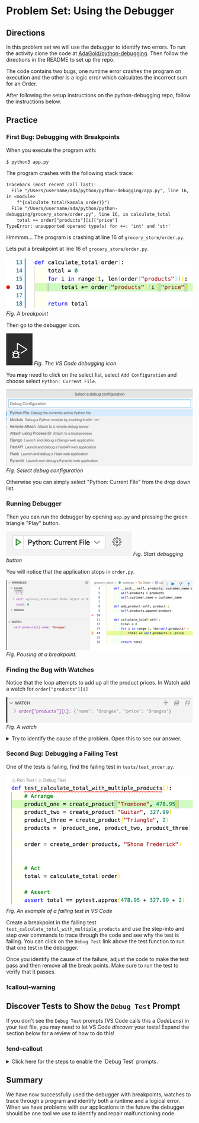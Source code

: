 # Problem Set: Using the Debugger

## Directions

In this problem set we will use the debugger to identify two errors.  To run the activity clone the code at [AdaGold/python-debugging](https://github.com/AdaGold/python-debugging).  Then follow the directions in the README to set up the repo.

The code contains two bugs, one runtime error crashes the program on execution and the other is a logic error which calculates the incorrect sum for an Order.  

After following the setup instructions on the python-debugging repo, follow the instructions below.

## Practice

### First Bug: Debugging with Breakpoints

When you execute the program with:

`$ python3 app.py`

The program crashes with the following stack trace:

```
Traceback (most recent call last):
  File "/Users/username/ada/python/python-debugging/app.py", line 16, in <module>
    f"{calculate_total(kamala_order)}")
  File "/Users/username/ada/python/python-debugging/grocery_store/order.py", line 16, in calculate_total
    total += order["products"][i]["price"]
TypeError: unsupported operand type(s) for +=: 'int' and 'str'
```

Hmmmm... The program is crashing at line 16 of `grocery_store/order.py`.

Lets put a breakpoint at line 16 of `grocery_store/order.py`.

![Visual of a breakpoint in order.py at line 16](../assets/vs-code-debugger/order-py-breakpoint.png)
*Fig. A breakpoint*

Then go to the debugger icon.

![Debugger Icon](../assets/vs-code-debugger/debugger-icon.png)
*Fig. The VS Code debugging icon*

You **may** need to click on the select list, select `Add Configuration` and choose select `Python: Current File`.

![select debug current python file](../assets/vs-code-debugger/debug-current-python-file.png)
*Fig. Select debug configuration*

Otherwise you can simply select "Python: Current File" from the drop down list.  

### Running Debugger

Then you can run the debugger by opening `app.py` and pressing the green triangle "Play" button.

![Debugger Play Button](../assets/vs-code-debugger/start-debugger.png)
*Fig. Start debugging button*

You will notice that the application stops in `order.py`.

![Running Debugger](../assets/vs-code-debugger/running-debugger.png)
*Fig. Pausing at a breakpoint.*

### Finding the Bug with Watches

Notice that the loop attempts to add up all the product prices.  In Watch add a watch for `order["products"][i]`

![Adding a watch on a product](../assets/vs-code-debugger/watch-price.png)
*Fig. A watch*

<details style="max-width: 700px; margin: auto;">
  <summary>
    Try to identify the cause of the problem.  Open this to see our answer.
  </summary>

The bug is in `product.py`, and it relates to the price of products.

Hypothesize a cause for the error, make changes to fix it, and then re-run the debugger.

Repeat this process until the program stops crashing, and the bug is fixed. During this debugger process, practice:

- Adding another breakpoint to `product.py` inside the `__init__` function
- Stepping through the program when re-running the debugger
</details>

  

### Second Bug: Debugging a Failing Test

One of the tests is failing, find the failing test in `tests/test_order.py`.  

![Failing test](../assets/vs-code-debugger/exercise-failing-test.png)
*Fig. An example of a failing test in VS Code*

Create a breakpoint in the failing test `test_calculate_total_with_multiple_products` and use the step-into and step over commands to trace through the code and see why the test is failing.  You can click on the `Debug Test` link above the test function to run that one test in the debugger.

Once you identify the cause of the failure, adjust the code to make the test pass and then remove all the break points.  Make sure to run the test to verify that it passes.

### !callout-warning

## Discover Tests to Show the `Debug Test` Prompt

If you don't see the `Debug Test` prompts (VS Code calls this a *CodeLens*) in your test file, you may need to let VS Code _discover_ your tests! Expand the section below for a review of how to do this!

### !end-callout

<details style="max-width: 700px; margin: auto;">
    <summary>
      Click here for the steps to enable the `Debug Test` prompts.
    </summary>

#### Verify that VS Code is using your `venv`.

1. Locate the Python version displayed near the bottom-left corner of VS Code.
![Selected Python version at the bottom-left of the VS Code window](../assets/intermediate-python-debugging_problem-set-using-the-debugger_check-python-version.png)

1. If it doesn't end with `('venv')`, click it to open the Python version picker.
    1. Locate the option ending in `('venv')` and click it.
![Selected Python version at the bottom-left of the VS Code window](../assets/intermediate-python-debugging_problem-set-using-the-debugger_pick-python-version.png)

#### Discover your tests.

1. Open the Command Palette (⇧⌘P).
1. Start typing `discover` until you see a choice for `Python: Discover Tests` appear.
1. Click the option for `Python: Discover Tests`.
![Command Palette showing the recommended option Python: Discover Tests after typing `dis`](../assets/intermediate-python-debugging_problem-set-using-the-debugger_discover-tests.png)

#### Configure the test framework if we get a warning.

1. Click `Enable and configure a Test Framework`.
![Prompt to Enable and configure a Test Framework](../assets/intermediate-python-debugging_problem-set-using-the-debugger_configure-tests.png)
2. Select `pytest` as the test framework.
![Prompt to pick a test framework, with pytest selected](../assets/intermediate-python-debugging_problem-set-using-the-debugger_pick-framework.png)
3. Select `tests` as the directory containing the tests.
![Prompt to pick a test directory, with tests selected](../assets/intermediate-python-debugging_problem-set-using-the-debugger_pick-directory.png)

</details>




## Summary

We have now successfully used the debugger with breakpoints, watches to trace through a program and identify both a runtime and a logical error.  When we have problems with our applications in the future the debugger should be one tool we use to identify and repair malfunctioning code.